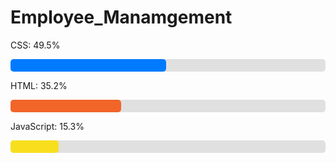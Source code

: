 # Employee_Manamgement
<div>
  <p>CSS: 49.5%</p>
  <div style="background:#e0e0e0; width:100%; height:20px; border-radius:5px;">
    <div style="background:#007bff; width:49.5%; height:100%; border-radius:5px;"></div>
  </div>

  <p>HTML: 35.2%</p>
  <div style="background:#e0e0e0; width:100%; height:20px; border-radius:5px;">
    <div style="background:#f16529; width:35.2%; height:100%; border-radius:5px;"></div>
  </div>

  <p>JavaScript: 15.3%</p>
  <div style="background:#e0e0e0; width:100%; height:20px; border-radius:5px;">
    <div style="background:#f7df1e; width:15.3%; height:100%; border-radius:5px;"></div>
  </div>
</div>
